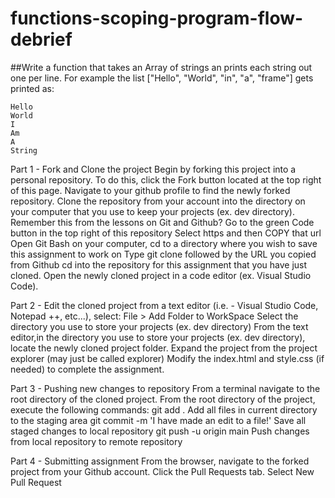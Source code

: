 # functions-scoping-program-flow-debrief

##Write a function that takes an Array of strings an prints each string out one per line. For example the list ["Hello", "World", "in", "a", "frame"] gets printed as:

````
Hello 
World
I
Am
A
String
````



Part 1 - Fork and Clone the project
Begin by forking this project into a personal repository.
To do this, click the Fork button located at the top right of this page.
Navigate to your github profile to find the newly forked repository.
Clone the repository from your account into the directory on your computer that you use to keep your projects (ex. dev directory).
Remember this from the lessons on Git and Github?
Go to the green Code button in the top right of this repository
Select https and then COPY that url
Open Git Bash on your computer, cd to a directory where you wish to save this assignment to work on
Type git clone followed by the URL you copied from Github
cd into the repository for this assignment that you have just cloned.
Open the newly cloned project in a code editor (ex. Visual Studio Code).


Part 2 - Edit the cloned project
from a text editor (i.e. - Visual Studio Code, Notepad ++, etc...), select:
File > Add Folder to WorkSpace
Select the directory you use to store your projects (ex. dev directory)
From the text editor,in the directory you use to store your projects (ex. dev directory), locate the newly cloned project folder.
Expand the project from the project explorer (may just be called explorer)
Modify the index.html and style.css (if needed) to complete the assignment.

Part 3 - Pushing new changes to repository
From a terminal navigate to the root directory of the cloned project.
From the root directory of the project, execute the following commands:
git add .
Add all files in current directory to the staging area
git commit -m 'I have made an edit to a file!'
Save all staged changes to local repository
git push -u origin main
Push changes from local repository to remote repository

Part 4 - Submitting assignment
From the browser, navigate to the forked project from your Github account.
Click the Pull Requests tab.
Select New Pull Request
